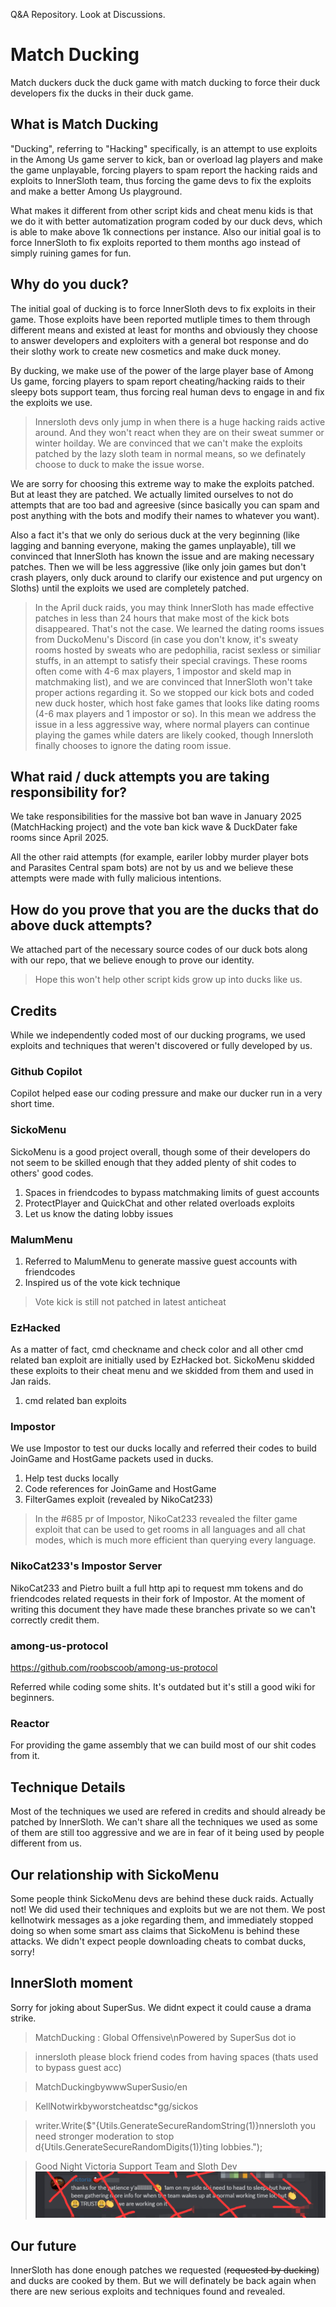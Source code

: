 Q&A Repository. Look at Discussions.

# Match Ducking
Match duckers duck the duck game with match ducking to force their duck developers fix the ducks in their duck game.

## What is Match Ducking
"Ducking", referring to "Hacking" specifically, is an attempt to use exploits in the Among Us game server to kick, ban or overload lag players and make the game unplayable, forcing players to spam report the hacking raids and exploits to InnerSloth team, thus forcing the game devs to fix the exploits and make a better Among Us playground.

What makes it different from other script kids and cheat menu kids is that we do it with better automatization program coded by our duck devs, which is able to make above 1k connections per instance. Also our initial goal is to force InnerSloth to fix exploits reported to them months ago instead of simply ruining games for fun.

## Why do you duck?
The initial goal of ducking is to force InnerSloth devs to fix exploits in their game. Those exploits have been reported mutliple times to them through different means and existed at least for months and obviously they choose to answer developers and exploiters with a general bot response and do their slothy work to create new cosmetics and make duck money.

By ducking, we make use of the power of the large player base of Among Us game, forcing players to spam report cheating/hacking raids to their sleepy bots support team, thus forcing real human devs to engage in and fix the exploits we use.
> Innersloth devs only jump in when there is a huge hacking raids active around. And they won't react when they are on their sweat summer or winter hoilday. We are convinced that we can't make the exploits patched by the lazy sloth team in normal means, so we definately choose to duck to make the issue worse.

We are sorry for choosing this extreme way to make the exploits patched. But at least they are patched. We actually limited ourselves to not do attempts that are too bad and agreesive (since basically you can spam and post anything with the bots and modify their names to whatever you want). 

Also a fact it's that we only do serious duck at the very beginning (like lagging and banning everyone, making the games unplayable), till we convinced that InnerSloth has known the issue and are making necessary patches. Then we will be less aggressive (like only join games but don't crash players, only duck around to clarify our existence and put urgency on Sloths) until the exploits we used are completely patched.
> In the April duck raids, you may think InnerSloth has made effective patches in less than 24 hours that make most of the kick bots disappeared. That's not the case. We learned the dating rooms issues from DuckoMenu's Discord (in case you don't know, it's sweaty rooms hosted by sweats who are pedophilia, racist sexless or similiar stuffs, in an attempt to satisfy their special cravings. These rooms often come with 4-6 max players, 1 impostor and skeld map in matchmaking list), and we are convinced that InnerSloth won't take proper actions regarding it. So we stopped our kick bots and coded new duck hoster, which host fake games that looks like dating rooms (4-6 max players and 1 impostor or so). In this mean we address the issue in a less aggressive way, where normal players can continue playing the games while daters are likely cooked, though Innersloth finally chooses to ignore the dating room issue.

## What raid / duck attempts you are taking responsibility for?
We take responsibilities for the massive bot ban wave in January 2025 (MatchHacking project) and the vote ban kick wave & DuckDater fake rooms since April 2025.

All the other raid attempts (for example, eariler lobby murder player bots and Parasites Central spam bots) are not by us and we believe these attempts were made with fully malicious intentions.

## How do you prove that you are the ducks that do above duck attempts?
We attached part of the necessary source codes of our duck bots along with our repo, that we believe enough to prove our identity.
> Hope this won't help other script kids grow up into ducks like us.

## Credits
While we independently coded most of our ducking programs, we used exploits and techniques that weren't discovered or fully developed by us.

### Github Copilot
Copilot helped ease our coding pressure and make our ducker run in a very short time.

### SickoMenu
SickoMenu is a good project overall, though some of their developers do not seem to be skilled enough that they added plenty of shit codes to others' good codes.

1. Spaces in friendcodes to bypass matchmaking limits of guest accounts
2. ProtectPlayer and QuickChat and other related overloads exploits
3. Let us know the dating lobby issues

### MalumMenu
1. Referred to MalumMenu to generate massive guest accounts with friendcodes
2. Inspired us of the vote kick technique
> Vote kick is still not patched in latest anticheat

### EzHacked
As a matter of fact, cmd checkname and check color and all other cmd related ban exploit are initially used by EzHacked bot. SickoMenu skidded these exploits to their cheat menu and we skidded from them and used in Jan raids.
1. cmd related ban exploits

### Impostor
We use Impostor to test our ducks locally and referred their codes to build JoinGame and HostGame packets used in ducks.
1. Help test ducks locally
2. Code references for JoinGame and HostGame
3. FilterGames exploit (revealed by NikoCat233)
> In the #685 pr of Impostor, NikoCat233 revealed the filter game exploit that can be used to get rooms in all languages and all chat modes, which is much more efficient than querying every language.

### NikoCat233's Impostor Server
NikoCat233 and Pietro built a full http api to request mm tokens and do friendcodes related requests in their fork of Impostor. At the moment of writing this document they have made these branches private so we can't correctly credit them.

### among-us-protocol
https://github.com/roobscoob/among-us-protocol

Referred while coding some shits. It's outdated but it's still a good wiki for beginners.

### Reactor
For providing the game assembly that we can build most of our shit codes from it.

## Technique Details
Most of the techniques we used are refered in credits and should already be patched by InnerSloth. We can't share all the techniques we used as some of them are still too aggressive and we are in fear of it being used by people different from us.

## Our relationship with SickoMenu
Some people think SickoMenu devs are behind these duck raids. Actually not! We did used their techniques and exploits but we are not them. We post kellnotwirk messages as a joke regarding them, and immediately stopped doing so when some smart ass claims that SickoMenu is behind these attacks. We didn't expect people downloading cheats to combat ducks, sorry!

## InnerSloth moment
Sorry for joking about SuperSus. We didnt expect it could cause a drama strike.

> MatchDucking : Global Offensive\nPowered by SuperSus dot io

> innersloth please block friend codes from having spaces (thats used to bypass guest acc)

> MatchDuckingbywwwSuperSusio/en

> KellNotwirkbyworstcheatdsc*gg/sickos

> writer.Write($"{Utils.GenerateSecureRandomString(1)}nnersloth you need stronger moderation to stop d{Utils.GenerateSecureRandomDigits(1)}ting lobbies.");

> Good Night Victoria Support Team and Sloth Dev
>![alt text](images/victoria.png)


## Our future
InnerSloth has done enough patches we requested (~~requested by ducking~~) and ducks are cooked by them. But we will definately be back again when there are new serious exploits and techniques found and revealed.